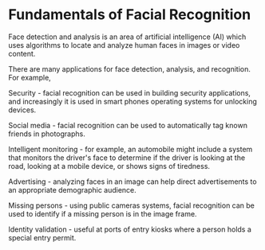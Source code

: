 # Fundamentals of Facial Recognition

Face detection and analysis is an area of artificial intelligence (AI) which uses algorithms to locate and analyze human faces in images or video content.

There are many applications for face detection, analysis, and recognition. For example,

Security - facial recognition can be used in building security applications, and increasingly it is used in smart phones operating systems for unlocking devices.

Social media - facial recognition can be used to automatically tag known friends in photographs.

Intelligent monitoring - for example, an automobile might include a system that monitors the driver's face to determine if the driver is looking at the road, looking at a mobile device, or shows signs of tiredness.

Advertising - analyzing faces in an image can help direct advertisements to an appropriate demographic audience.

Missing persons - using public cameras systems, facial recognition can be used to identify if a missing person is in the image frame.

Identity validation - useful at ports of entry kiosks where a person holds a special entry permit.
